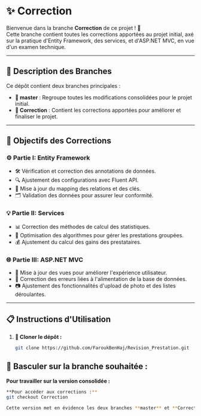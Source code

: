 # ✨ Correction

Bienvenue dans la branche **Correction** de ce projet ! 🎉  
Cette branche contient toutes les corrections apportées au projet initial, axé sur la pratique d'Entity Framework, des services, et d'ASP.NET MVC, en vue d'un examen technique.  

---

## 📝 Description des Branches

Ce dépôt contient deux branches principales :  
- **📂 master** : Regroupe toutes les modifications consolidées pour le projet initial.  
- **📂 Correction** : Contient les corrections apportées pour améliorer et finaliser le projet.  

---

## 🎯 Objectifs des Corrections

### ⚙️ Partie I: Entity Framework
- 🛠️ Vérification et correction des annotations de données.
- 🔍 Ajustement des configurations avec Fluent API.
- 🔗 Mise à jour du mapping des relations et des clés.
- 🗂️ Validation des données pour assurer leur conformité.

### 💡 Partie II: Services
- 📊 Correction des méthodes de calcul des statistiques.
- 🚀 Optimisation des algorithmes pour gérer les prestations groupées.
- 💰 Ajustement du calcul des gains des prestataires.

### 🌐 Partie III: ASP.NET MVC
- 🎨 Mise à jour des vues pour améliorer l'expérience utilisateur.
- 🐛 Correction des erreurs liées à l'alimentation de la base de données.
- 📷 Ajustement des fonctionnalités d'upload de photo et des listes déroulantes.

---

## 📋 Instructions d'Utilisation

1. **📂 Cloner le dépôt :**  
   ```bash
   git clone https://github.com/FaroukBenHaj/Revision_Prestation.git
   
## 🔀 Basculer sur la branche souhaitée :

**Pour travailler sur la version consolidée :**
   ```bash    
**Pour accéder aux corrections :**
  git checkout Correction

Cette version met en évidence les deux branches **master** et **Correction**, leur objectif respectif, et explique comment basculer entre elles. 😊
